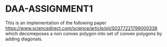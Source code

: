 # DAA-ASSIGNMENT1
This is an implementation of the following paper https://www.sciencedirect.com/science/article/pii/S0377221799000338 which decomeposes a non convex polygon into set of convex polygons by adding diagonals.
